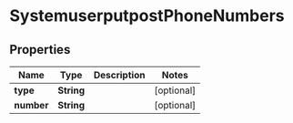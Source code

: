 
# SystemuserputpostPhoneNumbers

## Properties
Name | Type | Description | Notes
------------ | ------------- | ------------- | -------------
**type** | **String** |  |  [optional]
**number** | **String** |  |  [optional]



